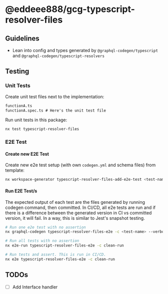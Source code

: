 # @eddeee888/gcg-typescript-resolver-files

## Guidelines

- Lean into config and types generated by `@graphql-codegen/typescript` and `@graphql-codegen/typescript-resolvers`

## Testing

### Unit Tests

Create unit test files next to the implementation:

```markdown
functionA.ts
functionA.spec.ts # Here's the unit test file
```

Run unit tests in this package:

```bash
nx test typescript-resolver-files
```

### E2E Test

#### Create new E2E Test

Create new e2e test setup (with own `codegen.yml` and schema files) from template:

```bash
nx workspace-generator typescript-resolver-files-add-e2e-test <test-name-in-kebab-case>
```

#### Run E2E Test/s

The expected output of each test are the files generated by running codegen command, then committed.
In CI/CD, all e2e tests are run and if there is a difference between the generated version in CI vs committed version, it will fail.
In a way, this is similar to Jest's snapshot testing.

```bash
# Run one e2e test with no assertion
nx graphql-codegen typescript-resolver-files-e2e -c <test-name> --verbose

# Run all tests with no assertion
nx e2e-run typescript-resolver-files-e2e -c clean-run

# Run tests and assert. This is run in CI/CD.
nx e2e typescript-resolver-files-e2e -c clean-run
```

## TODOs

- [ ] Add Interface handler
